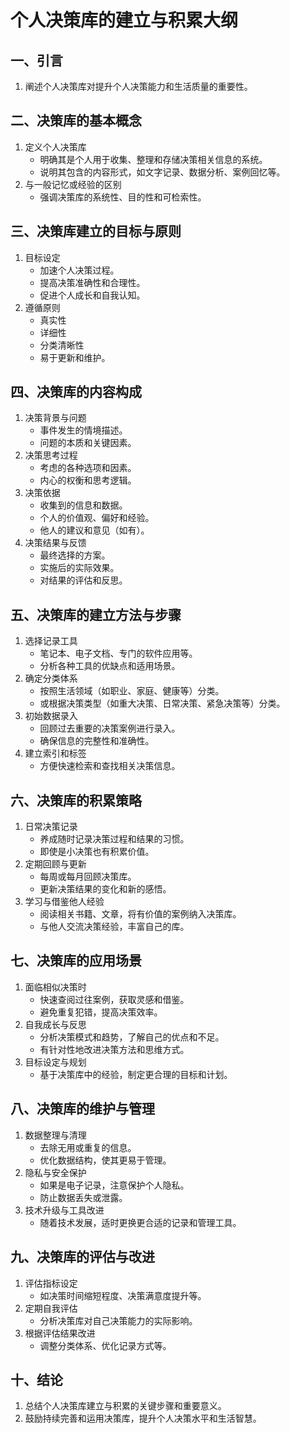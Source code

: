# 个人决策库的建立与积累大纲

## 一、引言
1. 阐述个人决策库对提升个人决策能力和生活质量的重要性。

## 二、决策库的基本概念
1. 定义个人决策库
    - 明确其是个人用于收集、整理和存储决策相关信息的系统。
    - 说明其包含的内容形式，如文字记录、数据分析、案例回忆等。
2. 与一般记忆或经验的区别
    - 强调决策库的系统性、目的性和可检索性。

## 三、决策库建立的目标与原则
1. 目标设定
    - 加速个人决策过程。
    - 提高决策准确性和合理性。
    - 促进个人成长和自我认知。
2. 遵循原则
    - 真实性
    - 详细性
    - 分类清晰性
    - 易于更新和维护。

## 四、决策库的内容构成
1. 决策背景与问题
    - 事件发生的情境描述。
    - 问题的本质和关键因素。
2. 决策思考过程
    - 考虑的各种选项和因素。
    - 内心的权衡和思考逻辑。
3. 决策依据
    - 收集到的信息和数据。
    - 个人的价值观、偏好和经验。
    - 他人的建议和意见（如有）。
4. 决策结果与反馈
    - 最终选择的方案。
    - 实施后的实际效果。
    - 对结果的评估和反思。

## 五、决策库的建立方法与步骤
1. 选择记录工具
    - 笔记本、电子文档、专门的软件应用等。
    - 分析各种工具的优缺点和适用场景。
2. 确定分类体系
    - 按照生活领域（如职业、家庭、健康等）分类。
    - 或根据决策类型（如重大决策、日常决策、紧急决策等）分类。
3. 初始数据录入
    - 回顾过去重要的决策案例进行录入。
    - 确保信息的完整性和准确性。
4. 建立索引和标签
    - 方便快速检索和查找相关决策信息。

## 六、决策库的积累策略
1. 日常决策记录
    - 养成随时记录决策过程和结果的习惯。
    - 即使是小决策也有积累价值。
2. 定期回顾与更新
    - 每周或每月回顾决策库。
    - 更新决策结果的变化和新的感悟。
3. 学习与借鉴他人经验
    - 阅读相关书籍、文章，将有价值的案例纳入决策库。
    - 与他人交流决策经验，丰富自己的库。

## 七、决策库的应用场景
1. 面临相似决策时
    - 快速查阅过往案例，获取灵感和借鉴。
    - 避免重复犯错，提高决策效率。
2. 自我成长与反思
    - 分析决策模式和趋势，了解自己的优点和不足。
    - 有针对性地改进决策方法和思维方式。
3. 目标设定与规划
    - 基于决策库中的经验，制定更合理的目标和计划。

## 八、决策库的维护与管理
1. 数据整理与清理
    - 去除无用或重复的信息。
    - 优化数据结构，使其更易于管理。
2. 隐私与安全保护
    - 如果是电子记录，注意保护个人隐私。
    - 防止数据丢失或泄露。
3. 技术升级与工具改进
    - 随着技术发展，适时更换更合适的记录和管理工具。

## 九、决策库的评估与改进
1. 评估指标设定
    - 如决策时间缩短程度、决策满意度提升等。
2. 定期自我评估
    - 分析决策库对自己决策能力的实际影响。
3. 根据评估结果改进
    - 调整分类体系、优化记录方式等。

## 十、结论
1. 总结个人决策库建立与积累的关键步骤和重要意义。
2. 鼓励持续完善和运用决策库，提升个人决策水平和生活智慧。
